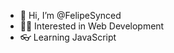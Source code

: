 - 👋 Hi, I’m @FelipeSynced
- 👨‍💻 Interested in Web Development
- 👓 Learning JavaScript

<!---
FelipeSynced/FelipeSynced is a ✨ special ✨ repository because its `README.md` (this file) appears on your GitHub profile.
You can click the Preview link to take a look at your changes.
--->
